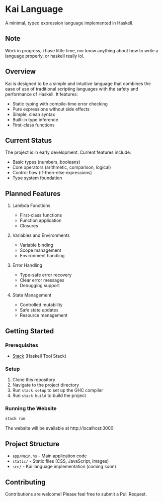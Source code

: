 # Kai Language

A minimal, typed expression language implemented in Haskell.

## Note

Work in progress, i have little time, nor know anything about how to write a language properly, or haskell really lol.

## Overview

Kai is designed to be a simple and intuitive language that combines the ease of use of traditional scripting languages with the safety and performance of Haskell. It features:

- Static typing with compile-time error checking
- Pure expressions without side effects
- Simple, clean syntax
- Built-in type inference
- First-class functions

## Current Status

The project is in early development. Current features include:

- Basic types (numbers, booleans)
- Core operators (arithmetic, comparison, logical)
- Control flow (if-then-else expressions)
- Type system foundation

## Planned Features

1. Lambda Functions
   - First-class functions
   - Function application
   - Closures

2. Variables and Environments
   - Variable binding
   - Scope management
   - Environment handling

3. Error Handling
   - Type-safe error recovery
   - Clear error messages
   - Debugging support

4. State Management
   - Controlled mutability
   - Safe state updates
   - Resource management

## Getting Started

### Prerequisites

- [Stack](https://docs.haskellstack.org/en/stable/README/) (Haskell Tool Stack)

### Setup

1. Clone this repository
2. Navigate to the project directory
3. Run `stack setup` to set up the GHC compiler
4. Run `stack build` to build the project

### Running the Website

```bash
stack run
```

The website will be available at http://localhost:3000

## Project Structure

- `app/Main.hs` - Main application code
- `static/` - Static files (CSS, JavaScript, images)
- `src/` - Kai language implementation (coming soon)

## Contributing

Contributions are welcome! Please feel free to submit a Pull Request.
